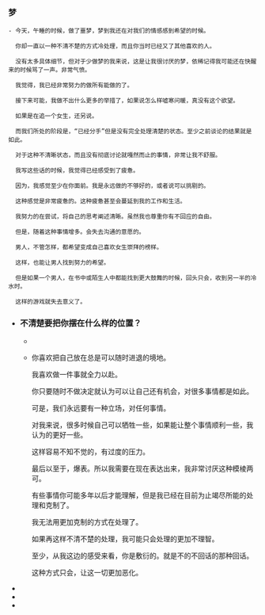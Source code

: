 ### 梦
	- 今天，午睡的时候，做了噩梦，梦到我还在对我们的情感感到希望的时候。
	  
	  你却一直以一种不清不楚的方式冷处理，而且你当时已经又了其他喜欢的人。
	  
	  没有太多具体细节，但对于少做梦的我来说，这是让我很讨厌的梦，依稀记得我可能还在快醒来的时候骂了一声。非常气愤。
	  
	  我觉得，我已经非常努力的做所有能做的了。
	  
	  接下来可能，我做不出什么更多的举措了，如果说怎么样嘘寒问暖，真没有这个欲望。
	  
	  如果是在追一个女生，还另说。
	  
	  而我们所处的阶段是，“已经分手”但是没有完全处理清楚的状态。至少之前谈论的结果就是如此。
	  
	  对于这种不清晰状态，而且没有彻底讨论就嘎然而止的事情，非常让我不舒服。
	  
	  我写这些话的时候，我觉得已经感受到了疲惫。
	  
	  因为，我感觉至少在你面前。我是永远做的不够好的，或者说可以挑剔的。
	  
	  这种感觉是非常疲惫的。这种疲惫甚至会蔓延到我的工作和生活。
	  
	  我努力的在尝试，将自己的思考阐述清晰。虽然我也尊重你有不回应的自由。
	  
	  但是，随着这种事情增多。会失去沟通的意愿的。
	  
	  男人，不管怎样，都希望变成自己喜欢女生崇拜的榜样。
	  
	  这样，也能让男人找到努力的希望。
	  
	  但是如果一个男人，在书中或陌生人中都能找到更大鼓舞的时候，回头只会，收到另一半的冷水时。
	  
	  这样的游戏就失去意义了。
- ### 不清楚要把你摆在什么样的位置？
	-
	- 你喜欢把自己放在总是可以随时进退的境地。
	  
	  我喜欢做一件事就全力以赴。
	  
	  你只要随时不做决定就认为可以让自己还有机会，对很多事情都是如此。
	  
	  可是，我们永远要有一种立场，对任何事情。
	  
	  对我来说，很多时候自己可以牺牲一些，如果能让整个事情顺利一些，我认为的更好一些。
	  
	  这样容易不知不觉的，有过度的压力。
	  
	  最后以至于，爆表。所以我需要在现在表达出来，我非常讨厌这种模棱两可。
	  
	  有些事情你可能多年以后才能理解，但是我已经在目前为止竭尽所能的处理和克制了。
	  
	  我无法用更加克制的方式在处理了。
	  
	  如果再这样不清不楚的处理，我可能只会处理的更加不理智。
	  
	  至少，从我这边的感受来看，你是敷衍的。就是不的不回话的那种回话。
	  
	  这种方式只会，让这一切更加恶化。
-
-
-